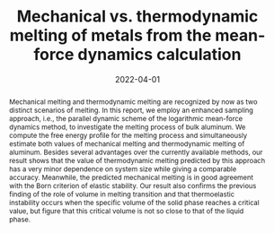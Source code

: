 ---
short: '7'
title: 'Mechanical vs. thermodynamic melting of metals from the mean-force dynamics calculation'
collection: publications
permalink: /publications/2022-04-Mechanical_melting
thumbnail: ./figure/2022_mechanical_melting.png
date: 2022-04-01
venue: 'private arxiv'
authors: '<a href="/cv">Cao Thang Nguyen</a>, Sung Youb Kim.'
abstract: "Mechanical melting and thermodynamic melting are recognized by now as two distinct scenarios of melting. In this report, we employ an enhanced sampling approach, i.e., the parallel dynamic scheme of the logarithmic mean-force dynamics method, to investigate the melting process of bulk aluminum. We compute the free energy profile for the melting process and simultaneously estimate both values of mechanical melting and thermodynamic melting of aluminum. Besides several advantages over the currently available methods, our result shows that the value of thermodynamic melting predicted by this approach has a very minor dependence on system size while giving a comparable accuracy. Meanwhile, the predicted mechanical melting is in good agreement with the Born criterion of elastic stability. Our result also confirms the previous finding of the role of volume in melting transition and that thermoelastic instability occurs when the specific volume of the solid phase reaches a critical value, but figure that this critical volume is not so close to that of the liquid phase."
bibtex: " "
# code: "https://github.com/dulucas/Displacement_Field"
# project_page: /projects/DisplacementFields
# pdf: "https://arxiv.org/pdf/2002.12730.pdf"
paper_link: "https://thangckt.github.io/note/"
---